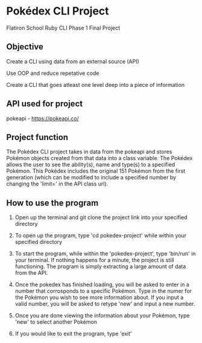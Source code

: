 #  Pokédex CLI Project
   Flatiron School Ruby CLI Phase 1 Final Project

## Objective

   Create a CLI using data from an external source (API)

   Use OOP and reduce repetative code
   
   Create a CLI that goes atleast one level deep into a piece of information

## API used for project

   pokeapi - https://pokeapi.co/
   
## Project function
   
   The Pokédex CLI project takes in data from the pokeapi and stores Pokémon objects created from 
   that data into a class variable. The Pokédex allows the user to see the ability(s), name and 
   type(s) to a specified Pokémon. This Pokédex includes the original 151 Pokémon from the first
   generation (which can be modified to include a specified number by changing the 'limit=' in the
   API class url).

## How to use the program

1. Open up the terminal and git clone the project link into your specified directory

2. To open up the program, type 'cd pokedex-project' while within your specified directory

3. To start the program, while within the 'pokedex-project', type 'bin/run' in your terminal.
    If nothing happens for a minute, the project is still functioning. The program is simply
    extracting a large amount of data from the API.

4. Once the pokedex has finished loading, you will be asked to enter in a number that corrosponds 
    to a specific Pokémon. Type in the numer for the Pokémon you wish to see more information about.
    If you input a valid number, you will be asked to retype 'new' and input a new number.

5. Once you are done viewing the information about your Pokémon, type 'new' to select another Pokémon

6. If you would like to exit the program, type 'exit'

